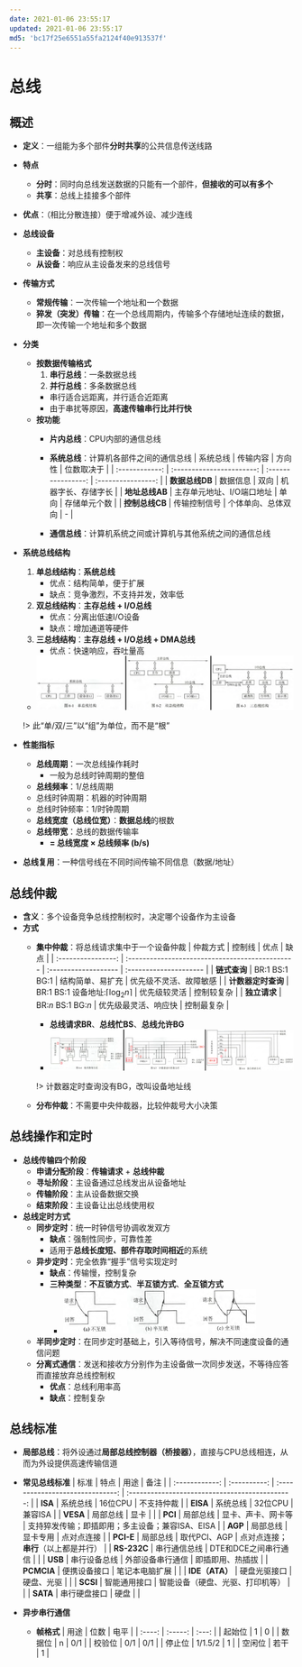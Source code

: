 ```yaml
---
date: 2021-01-06 23:55:17
updated: 2021-01-06 23:55:17
md5: 'bc17f25e6551a55fa2124f40e913537f'
---
```


# 总线

## 概述

- **定义**：一组能为多个部件**分时共享**的公共信息传送线路
- **特点**
	- **分时**：同时向总线发送数据的只能有一个部件，**但接收的可以有多个**
	- **共享**：总线上挂接多个部件
- **优点**：（相比分散连接）便于增减外设、减少连线
- **总线设备**
	- **主设备**：对总线有控制权
	- **从设备**：响应从主设备发来的总线信号
- **传输方式**
	- **常规传输**：一次传输一个地址和一个数据
	- **猝发（突发）传输**：在一个总线周期内，传输多个存储地址连续的数据，即一次传输一个地址和多个数据
- **分类**
	- **按数据传输格式**
		1. **串行总线**：一条数据总线
		2. **并行总线**：多条数据总线
		- 串行适合远距离，并行适合近距离
		- 由于串扰等原因，**高速传输串行比并行快**
	- **按功能**
		- **片内总线**：CPU内部的通信总线
		- **系统总线**：计算机各部件之间的通信总线
            |    系统总线    |         传输内容          |       方向性       |     位数取决于     |
            | :------------: | :-----------------------: | :----------------: | :----------------: |
            | **数据总线DB** |         数据信息          |        双向        | 机器字长、存储字长 |
            | **地址总线AB** | 主存单元地址、I/O端口地址 |        单向        |    存储单元个数    |
            | **控制总线CB** |       传输控制信号        | 个体单向、总体双向 |         -          |

		- **通信总线**：计算机系统之间或计算机与其他系统之间的通信总线
- **系统总线结构**
	1. **单总线结构**：**系统总线**
		- 优点：结构简单，便于扩展
		- 缺点：竞争激烈，不支持并发，效率低
	2. **双总线结构**：**主存总线 + I/O总线**
		- 优点：分离出低速I/O设备
		- 缺点：增加通道等硬件
	3. **三总线结构**：**主存总线 + I/O总线 + DMA总线**
		- 优点：快速响应，吞吐量高
	- ![系统总线结构](pics/23.png)
	
	!> 此“单/双/三”以“组”为单位，而不是“根”

- **性能指标**
	- **总线周期**：一次总线操作耗时
		- 一般为总线时钟周期的整倍
	- **总线频率**：1/总线周期
	- 总线时钟周期：机器的时钟周期
	- 总线时钟频率：1/时钟周期
	- **总线宽度（总线位宽）**：**数据总线**的根数
	- **总线带宽**：总线的数据传输率
		- **= 总线宽度 × 总线频率 (b/s)**
- **总线复用**：一种信号线在不同时间传输不同信息（数据/地址）

## 总线仲裁

- **含义**：多个设备竞争总线控制权时，决定哪个设备作为主设备
- **方式**
	- **集中仲裁**：将总线请求集中于一个设备仲裁
        |      仲裁方式      | 控制线                                          | 优点                 | 缺点                   |
        | :----------------: | :---------------------------------------------- | :------------------- | :--------------------- |
        |    **链式查询**    | BR:$1$ BS:$1$ BG:$1$                            | 结构简单、易扩充     | 优先级不灵活、故障敏感 |
        | **计数器定时查询** | BR:$1$ BS:$1$ 设备地址:$\lceil \log_{2}n\rceil$ | 优先级较灵活         | 控制较复杂             |
        |    **独立请求**    | BR:$n$ BS:$1$ BG:$n$                            | 优先级最灵活、响应快 | 控制最复杂             |

		- **总线请求BR**、**总线忙BS**、**总线允许BG**
		- ![集中仲裁](pics/24.png)
		
		!> 计数器定时查询没有BG，改叫设备地址线
		
	- **分布仲裁**：不需要中央仲裁器，比较仲裁号大小决策

## 总线操作和定时

- **总线传输四个阶段**
	- **申请分配阶段**：**传输请求** + **总线仲裁**
	- **寻址阶段**：主设备通过总线发出从设备地址
	- **传输阶段**：主从设备数据交换
	- **结束阶段**：主设备让出总线使用权
- **总线定时方式**
	- **同步定时**：统一时钟信号协调收发双方
		- **缺点**：强制性同步，可靠性差
		- 适用于**总线长度短、部件存取时间相近**的系统
	- **异步定时**：完全依靠“握手”信号实现定时
		- **缺点**：传输慢，控制复杂
		- **三种类型**：**不互锁方式**、**半互锁方式**、**全互锁方式**
			- ![异步定时互锁](pics/25.png)
	- **半同步定时**：在同步定时基础上，引入等待信号，解决不同速度设备的通信问题
	- **分离式通信**：发送和接收方分别作为主设备做一次同步发送，不等待应答而直接放弃总线控制权
		- **优点**：总线利用率高
		- **缺点**：控制复杂

## 总线标准

- **局部总线**：将外设通过**局部总线控制器（桥接器）**，直接与CPU总线相连，从而为外设提供高速传输信道
- **常见总线标准**
    |      标准      |     特点     |               用途               |                      备注                       |
    | :------------: | :----------: | :------------------------------: | :---------------------------------------------: |
    |    **ISA**     |   系统总线   |             16位CPU              |                   不支持仲裁                    |
    |    **EISA**    |   系统总线   |             32位CPU              |                     兼容ISA                     |
    |    **VESA**    |   局部总线   |               显卡               |                                                 |
    |    **PCI**     |   局部总线   |        显卡、声卡、网卡等        | 支持猝发传输；即插即用；多主设备；兼容ISA、EISA |
    |    **AGP**     |   局部总线   |             显卡专用             |                   点对点连接                    |
    |   **PCI-E**    |   局部总线   |           取代PCI、AGP           |      点对点连接；**串行**（以上都是并行）       |
    |  **RS-232C**   | 串行通信总线 |       DTE和DCE之间串行通信       |                                                 |
    |    **USB**     | 串行设备总线 |         外部设备串行通信         |                即插即用、热插拔                 |
    |   **PCMCIA**   | 便携设备接口 |          笔记本电脑扩展          |                                                 |
    | **IDE（ATA）** | 硬盘光驱接口 |            硬盘、光驱            |                                                 |
    |    **SCSI**    | 智能通用接口 | 智能设备（硬盘、光驱、打印机等） |                                                 |
    |    **SATA**    | 串行硬盘接口 |               硬盘               |                                                 |

- **异步串行通信**
	- **帧格式**
        |  用途  |  位数   | 电平  |
        | :----: | :-----: | :---: |
        | 起始位 |    1    |   0   |
        | 数据位 |    n    |  0/1  |
        | 校验位 |   0/1   |  0/1  |
        | 停止位 | 1/1.5/2 |   1   |
        | 空闲位 |  若干   |   1   |
